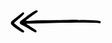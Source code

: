<svg width="145" height="36" viewBox="0 0 145 36" fill="none" xmlns="http://www.w3.org/2000/svg">
<g clip-path="url(#clip0_1_8)">
<path d="M82 20.04C71.24 20.34 59.74 20.67 48.25 20.97C40.9 21.16 33.56 21.29 26.25 21.47C26.1763 21.4917 26.1093 21.5314 26.055 21.5856C26.0006 21.6398 25.9607 21.7067 25.9389 21.7802C25.917 21.8538 25.9139 21.9316 25.9298 22.0067C25.9457 22.0818 25.9801 22.1516 26.03 22.21C26.67 22.69 27.31 23.15 27.98 23.58C31.6 25.92 35.25 28.23 38.86 30.58C40.0066 31.1605 40.9511 32.0737 41.57 33.2C41.7221 33.6405 41.7043 34.122 41.52 34.55C41.4005 34.8502 41.1809 35.0998 40.8984 35.2566C40.6159 35.4133 40.2879 35.4675 39.97 35.41C39.3513 35.2873 38.7568 35.0644 38.21 34.75C35.44 33.15 32.73 31.46 29.94 29.91C25.75 27.58 21.57 25.24 17.28 23.11C14.05 21.5 14.11 18.59 16.62 16.71C20.96 13.45 25.24 10.11 29.62 6.96C32.48 4.96 35.53 3.16 38.53 1.34C39.4986 0.789906 40.5291 0.356869 41.6 0.0499995C41.9183 -0.00727555 42.2466 0.0420295 42.5341 0.190277C42.8215 0.338525 43.0521 0.577439 43.19 0.869999C43.3872 1.12853 43.4829 1.45037 43.4589 1.77467C43.435 2.09896 43.293 2.40325 43.06 2.63C42.3509 3.26528 41.5954 3.84689 40.8 4.37L26.46 14.79C26.0683 15.0687 25.7064 15.3871 25.38 15.74C25.1648 15.9486 25.0362 16.2307 25.02 16.53C25.0857 16.6506 25.1756 16.7563 25.284 16.8406C25.3923 16.9249 25.5169 16.986 25.65 17.02C25.9776 17.0959 26.3156 17.1162 26.65 17.08C27.65 17.08 28.57 17.08 29.52 16.98C44.04 15.98 58.58 16.18 73.11 15.85C78.06 15.74 83.02 15.24 87.95 15.41C95.29 15.66 102.64 14.97 109.95 15.72C110.11 15.7333 110.27 15.7333 110.43 15.72C118.9 15.18 127.33 16.21 135.79 16.29C137.861 16.3966 139.924 16.6203 141.97 16.96C142.439 17.0431 142.898 17.1738 143.34 17.35C143.707 17.5007 144.021 17.757 144.241 18.0864C144.462 18.4158 144.58 18.8034 144.58 19.2C144.529 19.6823 144.291 20.1254 143.917 20.434C143.543 20.7426 143.063 20.892 142.58 20.85C137.51 20 132.39 20.2 127.29 20.07C117.23 19.8167 107.167 19.79 97.1 19.99C92.33 20.12 87.53 20.04 82 20.04Z" fill="black"/>
<path d="M20.6 3.38C20.8025 3.40126 20.9984 3.46437 21.1753 3.56533C21.3521 3.66629 21.5061 3.8029 21.6274 3.96649C21.7487 4.13009 21.8346 4.3171 21.8798 4.51567C21.925 4.71423 21.9285 4.92003 21.89 5.12C21.7067 5.72197 21.4078 6.28243 21.01 6.77C19.67 8.13 18.27 9.44 16.83 10.7C13.71 13.43 10.54 16.11 7.39996 18.82C7.03996 19.13 6.69996 19.47 6.39996 19.82C6.27712 19.9232 6.18089 20.0544 6.11942 20.2025C6.05794 20.3507 6.03302 20.5115 6.04675 20.6714C6.06048 20.8312 6.11246 20.9854 6.1983 21.1209C6.28415 21.2564 6.40134 21.3693 6.53998 21.45C9.28998 23.62 12.05 25.78 14.85 27.89C16.63 29.24 18.51 30.46 20.28 31.81C20.8938 32.3095 21.4121 32.9159 21.81 33.6C21.9722 33.879 22.0292 34.2069 21.9705 34.5243C21.9118 34.8417 21.7413 35.1275 21.49 35.33C21.1402 35.6398 20.6872 35.8075 20.22 35.8C19.5905 35.717 18.9848 35.506 18.44 35.18C13.8777 32.5542 9.48864 29.6382 5.29996 26.45C3.91983 25.3687 2.63817 24.1674 1.46997 22.86C1.14735 22.5553 0.890347 22.1879 0.714691 21.7804C0.539036 21.3729 0.448425 20.9338 0.448425 20.49C0.448425 20.0462 0.539036 19.6071 0.714691 19.1996C0.890347 18.7921 1.14735 18.4247 1.46997 18.12C2.21506 17.2906 3.02785 16.5246 3.89996 15.83C8.75996 11.95 13.66 8.10999 18.53 4.25C18.7985 3.97283 19.1203 3.75287 19.476 3.60336C19.8318 3.45384 20.2141 3.37787 20.6 3.38Z" fill="black"/>
</g>
<defs>
<clipPath id="clip0_1_8">
<rect width="144.19" height="35.75" fill="white" transform="translate(0.389984)"/>
</clipPath>
</defs>
</svg>
